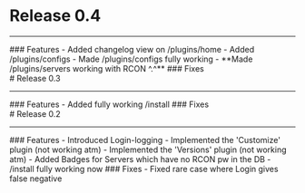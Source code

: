
# Release 0.4
<hr>
### Features  
- Added changelog view on /plugins/home  
- Added /plugins/configs  
- Made /plugins/configs fully working
- **Made /plugins/servers working with RCON ^.^**
### Fixes
<br>
# Release 0.3
<hr>
### Features  
- Added fully working /install
### Fixes
<br>
# Release 0.2
<hr>
### Features    
- Introduced Login-logging  
- Implemented the 'Customize' plugin (not working atm)
- Implemented the 'Versions' plugin (not working atm)
- Added Badges for Servers which have no RCON pw in the DB
- /install fully working now  
### Fixes  
- Fixed rare case where Login gives false negative
